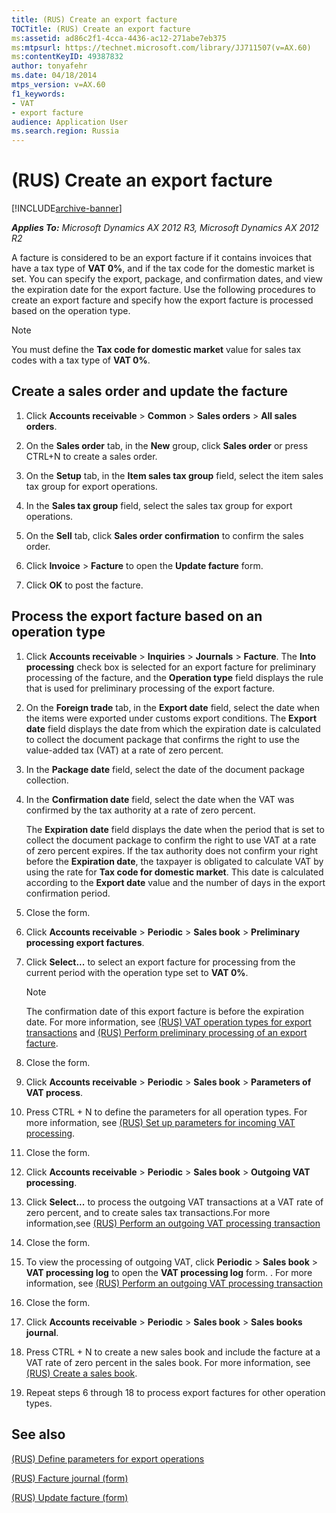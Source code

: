 ```yaml
---
title: (RUS) Create an export facture
TOCTitle: (RUS) Create an export facture
ms:assetid: ad86c2f1-4cca-4436-ac12-271abe7eb375
ms:mtpsurl: https://technet.microsoft.com/library/JJ711507(v=AX.60)
ms:contentKeyID: 49387832
author: tonyafehr
ms.date: 04/18/2014
mtps_version: v=AX.60
f1_keywords:
- VAT
- export facture
audience: Application User
ms.search.region: Russia
---
```


# (RUS) Create an export facture 


[!INCLUDE[archive-banner](includes/archive-banner.md)]


_**Applies To:** Microsoft Dynamics AX 2012 R3, Microsoft Dynamics AX 2012 R2_

A facture is considered to be an export facture if it contains invoices that have a tax type of **VAT 0%**, and if the tax code for the domestic market is set. You can specify the export, package, and confirmation dates, and view the expiration date for the export facture. Use the following procedures to create an export facture and specify how the export facture is processed based on the operation type.


> [!NOTE]
> <P>You must define the <STRONG>Tax code for domestic market</STRONG> value for sales tax codes with a tax type of <STRONG>VAT 0%</STRONG>.</P>



## Create a sales order and update the facture

1.  Click **Accounts receivable** \> **Common** \> **Sales orders** \> **All sales orders**.

2.  On the **Sales order** tab, in the **New** group, click **Sales order** or press CTRL+N to create a sales order.

3.  On the **Setup** tab, in the **Item sales tax group** field, select the item sales tax group for export operations.

4.  In the **Sales tax group** field, select the sales tax group for export operations.

5.  On the **Sell** tab, click **Sales order confirmation** to confirm the sales order.

6.  Click **Invoice** \> **Facture** to open the **Update facture** form.

7.  Click **OK** to post the facture.

## Process the export facture based on an operation type

1.  Click **Accounts receivable** \> **Inquiries** \> **Journals** \> **Facture**. The **Into processing** check box is selected for an export facture for preliminary processing of the facture, and the **Operation type** field displays the rule that is used for preliminary processing of the export facture.

2.  On the **Foreign trade** tab, in the **Export date** field, select the date when the items were exported under customs export conditions. The **Export date** field displays the date from which the expiration date is calculated to collect the document package that confirms the right to use the value-added tax (VAT) at a rate of zero percent.

3.  In the **Package date** field, select the date of the document package collection.

4.  In the **Confirmation date** field, select the date when the VAT was confirmed by the tax authority at a rate of zero percent.
    
    The **Expiration date** field displays the date when the period that is set to collect the document package to confirm the right to use VAT at a rate of zero percent expires. If the tax authority does not confirm your right before the **Expiration date**, the taxpayer is obligated to calculate VAT by using the rate for **Tax code for domestic market**. This date is calculated according to the **Export date** value and the number of days in the export confirmation period.

5.  Close the form.

6.  Click **Accounts receivable** \> **Periodic** \> **Sales book** \> **Preliminary processing export factures**.

7.  Click **Select...** to select an export facture for processing from the current period with the operation type set to **VAT 0%**.
    

    > [!NOTE]
    > <P>The confirmation date of this export facture is before the expiration date. For more information, see <A href="rus-vat-operation-types-for-export-transactions.md">(RUS) VAT operation types for export transactions</A> and <A href="rus-perform-preliminary-processing-of-an-export-facture.md">(RUS) Perform preliminary processing of an export facture</A>.</P>



8.  Close the form.

9.  Click **Accounts receivable** \> **Periodic** \> **Sales book** \> **Parameters of VAT process**.

10. Press CTRL + N to define the parameters for all operation types. For more information, see [(RUS) Set up parameters for incoming VAT processing](rus-set-up-parameters-for-incoming-vat-processing.md).

11. Close the form.

12. Click **Accounts receivable** \> **Periodic** \> **Sales book** \> **Outgoing VAT processing**.

13. Click **Select...** to process the outgoing VAT transactions at a VAT rate of zero percent, and to create sales tax transactions.For more information,see [(RUS) Perform an outgoing VAT processing transaction](rus-perform-an-outgoing-vat-processing-transaction.md)

14. Close the form.

15. To view the processing of outgoing VAT, click **Periodic** \> **Sales book** \> **VAT processing log** to open the **VAT processing log** form. . For more information, see [(RUS) Perform an outgoing VAT processing transaction](rus-perform-an-outgoing-vat-processing-transaction.md)

16. Close the form.

17. Click **Accounts receivable** \> **Periodic** \> **Sales book** \> **Sales books journal**.

18. Press CTRL + N to create a new sales book and include the facture at a VAT rate of zero percent in the sales book. For more information, see [(RUS) Create a sales book](rus-create-a-sales-book.md).

19. Repeat steps 6 through 18 to process export factures for other operation types.

## See also

[(RUS) Define parameters for export operations](rus-define-parameters-for-export-operations.md)

[(RUS) Facture journal (form)](https://technet.microsoft.com/library/jj923567\(v=ax.60\))

[(RUS) Update facture (form)](https://technet.microsoft.com/library/jj889412\(v=ax.60\))

  


